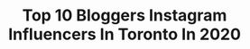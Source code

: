 ---
title: Top 10 Bloggers Instagram Influencers In Toronto In 2020
description: Identify the most popular Instagram accounts on inBeat.
platform: Instagram
profiles:
  - username: "theeverydayfoodie"
    fullname: >-
      The Everyday Foodie
    location: "Canada"
    followers: 31038
    engagement: 133
    commentsToLikes: 0.210561
    avatar: "https://scontent-ams4-1.cdninstagram.com/v/t51.2885-19/s320x320/12677414_156774791367729_90200145_a.jpg?_nc_ht=scontent-ams4-1.cdninstagram.com&_nc_ohc=KJQEYGX6_ooAX9SfMGx&oh=c343ccbffa7fe214fa47245146227e10&oe=5EBB6FBE"
    verified: false
    hashtags: "#tefdoesnewyorkcity, #baskinrobbinscanada, #partner, #tefdoesjapan"
  - username: "meghanlivingstone"
    fullname: >-
      Meghan Livingstone
    location: "Canada"
    followers: 14446
    engagement: 352
    commentsToLikes: 0.059461
    avatar: "https://scontent-arn2-1.cdninstagram.com/v/t51.2885-19/s320x320/65272486_491770448062742_7412270974801805312_n.jpg?_nc_ht=scontent-arn2-1.cdninstagram.com&_nc_ohc=Dpv_vja-t-IAX91eTFO&oh=c3fa9ea11c229e27d955069d82edee09&oe=5E9B7F30"
    verified: false
    hashtags: "#greens, #chia, #chiajam, #jerf"
  - username: "aliciafaithoc"
    fullname: >-
      Alicia O’C ⋒
    location: "Canada"
    followers: 22853
    engagement: 241
    commentsToLikes: 0.116000
    avatar: "https://scontent-lhr8-1.cdninstagram.com/v/t51.2885-19/s320x320/73505085_2489849934466219_4807390249128820736_n.jpg?_nc_ht=scontent-lhr8-1.cdninstagram.com&_nc_ohc=2fCZ5AjcG4oAX8j5HWf&oh=0c38a5817f22b675315e718321b1b98a&oe=5EB94E94"
    verified: false
    hashtags: "#socialdistancing, #mombloggers, #jackandlilyshoes, #toronto"
  - username: "munchiescure"
    fullname: >-
      Zeem 🇨🇦🇦🇫
    location: "Canada"
    followers: 28968
    engagement: 285
    commentsToLikes: 0.081642
    avatar: "https://scontent-lht6-1.cdninstagram.com/v/t51.2885-19/s320x320/85151163_483701792540239_2735482245828575232_n.jpg?_nc_ht=scontent-lht6-1.cdninstagram.com&_nc_ohc=UaPNBZq6j2AAX93J2Tm&oh=5a3003c38db8d45cfecbb59470da188f&oe=5EB9D13F"
    verified: false
    hashtags: "#foodcoma, #fruity, #dessertgram, #proteinbars"
  - username: "cheskieeats"
    fullname: >-
      ✨ Cheskie McFadden ✨
    location: "Canada"
    followers: 5514
    engagement: 451
    commentsToLikes: 0.052993
    avatar: "https://scontent-ams4-1.cdninstagram.com/v/t51.2885-19/s320x320/82735876_671395590266716_124361993531424768_n.jpg?_nc_ht=scontent-ams4-1.cdninstagram.com&_nc_ohc=UQ09-uRJf6QAX-I9Akt&oh=e3f28678a654c2138b386a050c7c719e&oe=5EB8CA54"
    verified: false
    hashtags: "#torontolife, #italian, #foodie, #torontofood"
  - username: "reneemleblanc"
    fullname: >-
      Renee - Toronto Lifestyle Blog
    location: "Canada"
    followers: 43888
    engagement: 83
    commentsToLikes: 0.124853
    avatar: "https://scontent-ams4-1.cdninstagram.com/v/t51.2885-19/s320x320/82043772_169511450811411_1595772245307817984_n.jpg?_nc_ht=scontent-ams4-1.cdninstagram.com&_nc_ohc=AlVmcFVeoiQAX9piZVw&oh=fb0b7d0d7bfcae4a450e37adb25e7f19&oe=5EB6DFC3"
    verified: false
    hashtags: "#tiktokmoms, #newmom, #bathbomb, #toddlerchallenge"
  - username: "simplymaham"
    fullname: >-
      Maham
    location: "Canada"
    followers: 8016
    engagement: 712
    commentsToLikes: 0.138191
    avatar: "https://scontent-lhr8-1.cdninstagram.com/v/t51.2885-19/s320x320/84143562_200998087675059_8136447261711269888_n.jpg?_nc_ht=scontent-lhr8-1.cdninstagram.com&_nc_ohc=I4E78GnkwZgAX_65LBZ&oh=484068f35caacbeb7ba0cfb0d8e2df78&oe=5EBA2F38"
    verified: false
    hashtags: "#imadeitwithshan, #details, #travellingwithmaham, #everydaypakistan"
  - username: "theprdiva"
    fullname: >-
      #DivaIsAFemaleVersionOfAHustla
    location: "Canada"
    followers: 7374
    engagement: 972
    commentsToLikes: 0.182836
    avatar: "https://scontent-lhr8-1.cdninstagram.com/v/t51.2885-19/s320x320/87215816_490416914954070_6909422212445372416_n.jpg?_nc_ht=scontent-lhr8-1.cdninstagram.com&_nc_ohc=rOMHbQkzV9EAX9tPEiT&oh=e9d7298187756be513d2abd0e5f24c09&oe=5EBC5D31"
    verified: false
    hashtags: "#atl, #blackmusic, #educate, #whenfashionmeets"
  - username: "yesmama.blog"
    fullname: >-
      Melyse • Yes, Mama
    location: "Canada"
    followers: 2621
    engagement: 885
    commentsToLikes: 0.384651
    avatar: "https://scontent-lhr8-1.cdninstagram.com/v/t51.2885-19/s320x320/74706173_463362557865847_5560758410841948160_n.jpg?_nc_ht=scontent-lhr8-1.cdninstagram.com&_nc_ohc=wFLfNsrPL5oAX-sCyf5&oh=603fb7b02669bb1ebd14b3822e08186b&oe=5EBBD941"
    verified: false
    hashtags: "#yesmama, #pregnantbelly, #boyorgirl, #socialisolation"
  - username: "tonsablush"
    fullname: >-
      Sarah Anne
    location: "Canada"
    followers: 116586
    engagement: 158
    commentsToLikes: 0.014635
    avatar: "https://scontent-amt2-1.cdninstagram.com/v/t51.2885-19/s320x320/90090152_2644352245810987_4336406995897679872_n.jpg?_nc_ht=scontent-amt2-1.cdninstagram.com&_nc_ohc=P7yVdAe0pVAAX9Gglma&oh=53511f1747aa206680b65c823d109edc&oe=5EBAA881"
    verified: false
    hashtags: "#plussizeswimwear, #livingroomdecor, #cozylivingroom, #60sinspired"
---